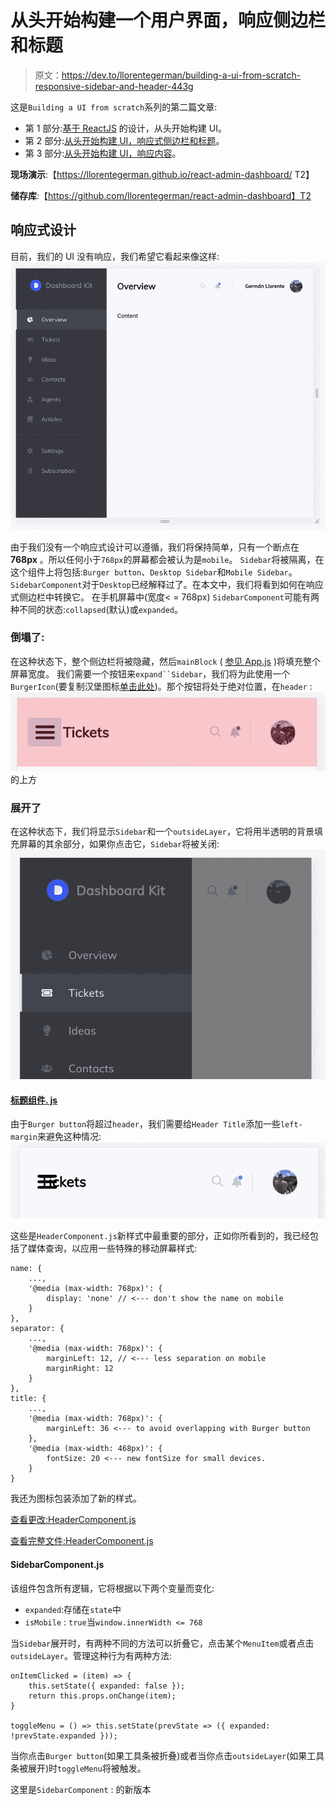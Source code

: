 # 从头开始构建一个用户界面，响应侧边栏和标题

> 原文：<https://dev.to/llorentegerman/building-a-ui-from-scratch-responsive-sidebar-and-header-443g>

这是`Building a UI from scratch`系列的第二篇文章:

*   第 1 部分:[基于 ReactJS](https://dev.to/llorentegerman/building-a-ui-from-scratch-based-on-a-design-with-reactjs-3l1e) 的设计，从头开始构建 UI。
*   第 2 部分:[从头开始构建 UI，响应式侧边栏和标题](https://dev.to/llorentegerman/building-a-ui-from-scratch-responsive-sidebar-and-header-443g)。
*   第 3 部分:[从头开始构建 UI，响应内容](https://dev.to/llorentegerman/building-a-ui-from-scratch-responsive-content-6b9)。

**现场演示**:【https://llorentegerman.github.io/react-admin-dashboard/ T2】

**储存库**:【https://github.com/llorentegerman/react-admin-dashboard】T2

## 响应式设计

目前，我们的 UI 没有响应，我们希望它看起来像这样:
[![](img/be9c056a6b654f1a381cd570a92c4910.png)](https://res.cloudinary.com/practicaldev/image/fetch/s--tuLylcxa--/c_limit%2Cf_auto%2Cfl_progressive%2Cq_66%2Cw_880/http://g.recordit.co/QzcP9sRsKH.gif)

由于我们没有一个响应式设计可以遵循，我们将保持简单，只有一个断点在 **768px** 。所以任何小于`768px`的屏幕都会被认为是`mobile`。
`Sidebar`将被隔离，在这个组件上将包括:`Burger button`、`Desktop Sidebar`和`Mobile Sidebar`。
`SidebarComponent`对于`Desktop`已经解释过了。在本文中，我们将看到如何在响应式侧边栏中转换它。
在手机屏幕中(宽度< = 768px) `SidebarComponent`可能有两种不同的状态:`collapsed`(默认)或`expanded`。

### 倒塌了:

在这种状态下，整个侧边栏将被隐藏，然后`mainBlock` ( [参见 App.js](https://github.com/llorentegerman/react-admin-dashboard/blob/v1-1-0/src/App.js) )将填充整个屏幕宽度。
我们需要一个按钮来`expand``Sidebar`，我们将为此使用一个`BurgerIcon`(要复制汉堡图标[单击此处](https://github.com/llorentegerman/react-admin-dashboard/blob/v1-1-0/src/assets/icon-burger.js))。那个按钮将处于绝对位置，在`header` :
[![](img/8303679fe3f90185e662de0e791626e7.png)](https://res.cloudinary.com/practicaldev/image/fetch/s--DROzKSrG--/c_limit%2Cf_auto%2Cfl_progressive%2Cq_auto%2Cw_880/https://i.postimg.cc/9Xg1mzv2/screenshotmobile1.png) 的上方

### 展开了

在这种状态下，我们将显示`Sidebar`和一个`outsideLayer`，它将用半透明的背景填充屏幕的其余部分，如果你点击它，`Sidebar`将被关闭:
[![](img/7c29f8fe7836392ff56c7e405e0a9878.png)](https://res.cloudinary.com/practicaldev/image/fetch/s--B7F__xYM--/c_limit%2Cf_auto%2Cfl_progressive%2Cq_auto%2Cw_880/https://i.postimg.cc/sgQfVfDN/screenshotmobile3.png)

#### [标题组件. js](#headercomponentjs)

由于`Burger button`将超过`header`，我们需要给`Header Title`添加一些`left-margin`来避免这种情况:
[![](img/12cc3b868774c74333e0c584712a3a35.png)](https://res.cloudinary.com/practicaldev/image/fetch/s--lLwINeSR--/c_limit%2Cf_auto%2Cfl_progressive%2Cq_auto%2Cw_880/https://i.postimg.cc/D0NcBYq0/screenshotmobile2.png)

这些是`HeaderComponent.js`新样式中最重要的部分，正如你所看到的，我已经包括了媒体查询，以应用一些特殊的移动屏幕样式:

```
name: {
    ...,
    '@media (max-width: 768px)': {
        display: 'none' // <--- don't show the name on mobile
    }
},
separator: {
    ...,
    '@media (max-width: 768px)': {
        marginLeft: 12, // <--- less separation on mobile
        marginRight: 12
    }
},
title: {
    ...,
    '@media (max-width: 768px)': {
        marginLeft: 36 <--- to avoid overlapping with Burger button
    },
    '@media (max-width: 468px)': {
        fontSize: 20 <--- new fontSize for small devices. 
    }
} 
```

我还为图标包装添加了新的样式。

[查看更改:HeaderComponent.js](https://github.com/llorentegerman/react-admin-dashboard/compare/v1-0-0...v1-1-0#diff-9e795f3f52ccd33b20abf31c022ec55f)

[查看完整文件:HeaderComponent.js](https://github.com/llorentegerman/react-admin-dashboard/blob/v1-1-0/src/components/header/HeaderComponent.js)

#### SidebarComponent.js

该组件包含所有逻辑，它将根据以下两个变量而变化:

*   `expanded`:存储在`state`中
*   `isMobile` : `true`当`window.innerWidth <= 768`

当`Sidebar`展开时，有两种不同的方法可以折叠它，点击某个`MenuItem`或者点击`outsideLayer`。管理这种行为有两种方法:

```
onItemClicked = (item) => {
    this.setState({ expanded: false });
    return this.props.onChange(item);
}

toggleMenu = () => this.setState(prevState => ({ expanded: !prevState.expanded })); 
```

当你点击`Burger button`(如果工具条被折叠)或者当你点击`outsideLayer`(如果工具条被展开)时`toggleMenu`将被触发。

这里是`SidebarComponent` :
的新版本